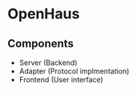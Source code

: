 # OpenHaus

## Components
- Server (Backend)
- Adapter (Protocol implmentation)
- Frontend (User interface)
